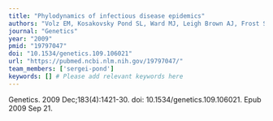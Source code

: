 ```yaml
---
title: "Phylodynamics of infectious disease epidemics"
authors: "Volz EM, Kosakovsky Pond SL, Ward MJ, Leigh Brown AJ, Frost SD."
journal: "Genetics"
year: "2009"
pmid: "19797047"
doi: "10.1534/genetics.109.106021"
url: "https://pubmed.ncbi.nlm.nih.gov/19797047/"
team_members: ['sergei-pond']
keywords: [] # Please add relevant keywords here
---
```

Genetics. 2009 Dec;183(4):1421-30. doi: 10.1534/genetics.109.106021. Epub 2009 Sep 21.